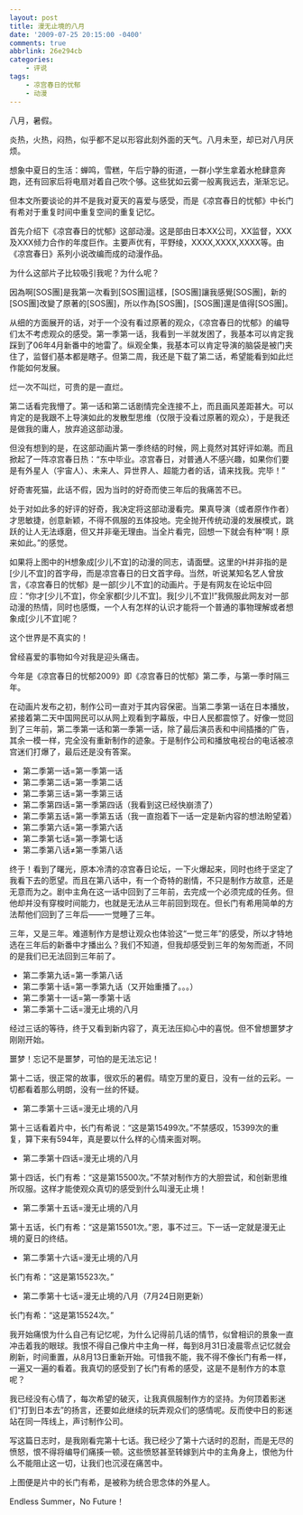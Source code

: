 ```yaml
---
layout: post
title: 漫无止境的八月
date: '2009-07-25 20:15:00 -0400'
comments: true
abbrlink: 26e294cb
categories:
	- 评说
tags:
	- 凉宫春日的忧郁
	- 动漫
---
```

八月，暑假。

炎热，火热，闷热，似乎都不足以形容此刻外面的天气。八月未至，却已对八月厌烦。

想象中夏日的生活：蝉鸣，雪糕，午后宁静的街道，一群小学生拿着水枪肆意奔跑，还有回家后将电扇对着自己吹个够。这些犹如云雾一般离我远去，渐渐忘记。

但本文所要谈论的并不是我对夏天的喜爱与感受，而是《凉宫春日的忧郁》中长门有希对于重复时间中重复空间的重复记忆。

首先介绍下《凉宫春日的忧郁》这部动漫。这是部由日本XX公司，XX监督，XXX及XXX倾力合作的年度巨作。主要声优有，平野绫，XXXX,XXXX,XXXX等。由《凉宫春日》系列小说改编而成的动漫作品。

为什么这部片子比较吸引我呢？为什么呢？

因為啊[SOS團]是我第一次看到[SOS團]這樣，[SOS團]讓我感覺[SOS團]，新的[SOS團]改變了原著的[SOS團]，所以作為[SOS團]，[SOS團]還是值得[SOS團]。

从细的方面展开的话，对于一个没有看过原著的观众，《凉宫春日的忧郁》的编导们太不考虑观众的感受。第一季第一话，我看到一半就发困了，我基本可以肯定我踩到了06年4月新番中的地雷了。纵观全集，我基本可以肯定导演的脑袋是被门夹住了，监督们基本都是瞎子。但第二周，我还是下载了第二话，希望能看到如此烂作能如何发展。

烂一次不叫烂，可贵的是一直烂。

第二话看完我懵了。第一话和第二话剧情完全连接不上，而且画风差距甚大。可以肯定的是我跟不上导演如此的发散型思维（仅限于没看过原著的观众），于是我还是做我的庸人，放弃追这部动漫。

但没有想到的是，在这部动画片第一季终结的时候，网上竟然对其好评如潮。而且掀起了一阵凉宫春日热：“东中毕业。凉宫春日，对普通人不感兴趣，如果你们要是有外星人（宇宙人）、未来人、异世界人、超能力者的话，请来找我。完毕！”

好奇害死猫，此话不假，因为当时的好奇而使三年后的我痛苦不已。

处于对如此多的好评的好奇，我决定将这部动漫看完。果真导演（或者原作作者）才思敏捷，创意新颖，不得不佩服的五体投地。完全抛开传统动漫的发展模式，跳跃的让人无法琢磨，但又并非毫无理由。当全片看完，回想一下就会有种“啊！原来如此。”的感觉。

如果将上图中的H想象成[少儿不宜]的动漫的同志，请面壁。这里的H并非指的是[少儿不宜]的首字母，而是凉宫春日的日文首字母。当然，听说某知名艺人曾放言，《凉宫春日的忧郁》是一部[少儿不宜]的动画片。于是有网友在论坛中回应：“你才[少儿不宜]，你全家都[少儿不宜]。我[少儿不宜]!”我佩服此网友对一部动漫的热情，同时也感慨，一个人有怎样的认识才能将一个普通的事物理解或者想象成[少儿不宜]呢？

这个世界是不真实的！

曾经喜爱的事物如今对我是迎头痛击。

今年是《凉宫春日的忧郁2009》即《凉宫春日的忧郁》第二季，与第一季时隔三年。

在动画片发布之初，制作公司一直对于其内容保密。当第二季第一话在日本播放，紧接着第二天中国网民可以从网上观看到字幕版，中日人民都震惊了。好像一觉回到了三年前，第二季第一话和第一季第一话，除了最后演员表和中间插播的广告，其余一模一样，完全没有重新制作的迹象。于是制作公司和播放电视台的电话被凉宫迷们打爆了，最后还是没有答案。

* 第二季第一话=第一季第一话
* 第二季第二话=第一季第二话
* 第二季第三话=第一季第三话
* 第二季第四话=第一季第四话（我看到这已经快崩溃了）
* 第二季第五话=第一季第五话（我一直抱着下一话一定是新内容的想法盼望着）
* 第二季第六话=第一季第六话
* 第二季第七话=第一季第七话
* 第二季第八话≠第一季第八话

终于！看到了曙光，原本冷清的凉宫春日论坛，一下火爆起来，同时也终于坚定了我看下去的愿望。而且在第八话中，有一个奇特的剧情，不只是制作方故意，还是无意而为之。剧中主角在这一话中回到了三年前，去完成一个必须完成的任务。但他却并没有穿梭时间能力，也就是无法从三年前回到现在。但长门有希用简单的方法帮他们回到了三年后——一觉睡了三年。

三年，又是三年。难道制作方是想让观众也体验这“一觉三年”的感受，所以才特地选在三年后的新番中才播出么？我们不知道，但我却感受到三年的匆匆而逝，不同的是我们已无法回到三年前了。

* 第二季第九话=第一季第八话
* 第二季第十话=第一季第九话（又开始重播了。。。）
* 第二季第十一话=第一季第十话
* 第二季第十二话=漫无止境的八月

经过三话的等待，终于又看到新内容了，真无法压抑心中的喜悦。但不曾想噩梦才刚刚开始。

噩梦！忘记不是噩梦，可怕的是无法忘记！

第十二话，很正常的故事，很欢乐的暑假。晴空万里的夏日，没有一丝的云彩。一切都看着那么明朗，没有一丝的怀疑。

* 第二季第十三话=漫无止境的八月

第十三话看着片中，长门有希说：“这是第15499次。”不禁感叹，15399次的重复，算下来有594年，真是要以什么样的心情来面对啊。

* 第二季第十四话=漫无止境的八月

第十四话，长门有希：“这是第15500次。”不禁对制作方的大胆尝试，和创新思维所叹服。这样才能使观众真切的感受到什么叫漫无止境！

* 第二季第十五话=漫无止境的八月

第十五话，长门有希：“这是第15501次。”恩，事不过三。下一话一定就是漫无止境的夏日的终结。

* 第二季第十六话=漫无止境的八月

长门有希：“这是第15523次。”

* 第二季第十七话=漫无止境的八月（7月24日刚更新）

长门有希：“这是第15524次。”

我开始痛恨为什么自己有记忆呢，为什么记得前几话的情节，似曾相识的景象一直冲击着我的眼球。我恨不得自己像片中主角一样，每到8月31日凌晨零点记忆就会刷新，时间重置，从8月13日重新开始。可惜我不能，我不得不像长门有希一样，一遍又一遍的看着。我真切的感受到了长门有希的感受，这是不是制作方的本意呢？

我已经没有心情了，每次希望的破灭，让我真佩服制作方的坚持。为何顶着影迷们“打到日本去”的扬言，还要如此继续的玩弄观众们的感情呢。反而使中日的影迷站在同一阵线上，声讨制作公司。

写这篇日志时，是我刚看完第十七话。我已经少了第十六话时的忍耐，而是无尽的愤怒，恨不得将编导们痛揍一顿。这些愤怒甚至转嫁到片中的主角身上，恨他为什么不能阻止这一切，让我们也沉浸在痛苦中。


上图便是片中的长门有希，是被称为统合思念体的外星人。

Endless Summer，No Future！
